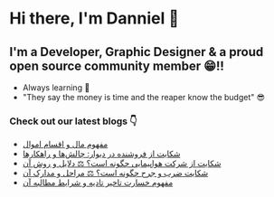 # Hi there, I'm Danniel 👋 

## I'm a Developer, Graphic Designer & a proud open source community member 😁!!

- Always learning 🧐
- "They say the money is time and the reaper know the budget" 😎

### Check out our latest blogs 👇

<!-- BLOG-POST-LIST:START -->
- [مفهوم مال و اقسام اموال](https://hesabraslaw.com/blog/%D9%85%D9%81%D9%87%D9%88%D9%85-%D9%85%D8%A7%D9%84-%D9%88-%D8%A7%D9%82%D8%B3%D8%A7%D9%85-%D8%A7%D9%85%D9%88%D8%A7%D9%84/)
- [شکایت از فروشنده در دیوار: چالش‌ها و راهکارها](https://hesabraslaw.com/blog/%D8%B4%DA%A9%D8%A7%DB%8C%D8%AA-%D8%A7%D8%B2-%D9%81%D8%B1%D9%88%D8%B4%D9%86%D8%AF%D9%87-%D8%AF%D8%B1-%D8%AF%DB%8C%D9%88%D8%A7%D8%B1-%DA%86%D8%A7%D9%84%D8%B4%D9%87%D8%A7-%D9%88-%D8%B1%D8%A7%D9%87%DA%A9%D8%A7%D8%B1%D9%87%D8%A7/)
- [شکایت از شرکت هواپیمایی چگونه است؟ ⚖️ دلایل و روش آن](https://hesabraslaw.com/blog/%D8%B4%DA%A9%D8%A7%DB%8C%D8%AA-%D8%A7%D8%B2-%D8%B4%D8%B1%DA%A9%D8%AA-%D9%87%D9%88%D8%A7%D9%BE%DB%8C%D9%85%D8%A7%DB%8C%DB%8C-%DA%86%DA%AF%D9%88%D9%86%D9%87-%D8%A7%D8%B3%D8%AA-%D8%AF%D9%84%D8%A7%DB%8C%D9%84-%D9%88-%D8%B1%D9%88%D8%B4-%D8%A2%D9%86/)
- [شکایت ضرب و جرح چگونه است؟ ⚖️ مراحل و مدارک آن](https://hesabraslaw.com/blog/%D8%B4%DA%A9%D8%A7%DB%8C%D8%AA-%D8%B6%D8%B1%D8%A8-%D9%88-%D8%AC%D8%B1%D8%AD-%DA%86%DA%AF%D9%88%D9%86%D9%87-%D8%A7%D8%B3%D8%AA-%D9%85%D8%B1%D8%A7%D8%AD%D9%84-%D9%88-%D9%85%D8%AF%D8%A7%D8%B1%DA%A9-%D8%A2%D9%86/)
- [مفهوم خسارت تاخیر تادیه و شرایط مطالبه آن](https://hesabraslaw.com/blog/%D9%85%D9%81%D9%87%D9%88%D9%85-%D8%AE%D8%B3%D8%A7%D8%B1%D8%AA-%D8%AA%D8%A7%D8%AE%DB%8C%D8%B1-%D8%AA%D8%A7%D8%AF%DB%8C%D9%87-%D9%88-%D8%B4%D8%B1%D8%A7%DB%8C%D8%B7-%D9%85%D8%B7%D8%A7%D9%84%D8%A8%D9%87-%D8%A2%D9%86/)
<!-- BLOG-POST-LIST:END -->
